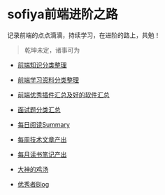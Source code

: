 # sofiya前端进阶之路

记录前端的点点滴滴，持续学习，在进阶的路上，共勉！

> 乾坤未定，诸事可为

- [前端知识分类整理](https://github.com/Sofiya-xuanxuan/blog/tree/master/1-Gather)

- [前端学习资料分类整理](https://github.com/Sofiya-xuanxuan/blog/tree/master/6-LearningMaterials)

- [前端优秀插件汇总及好的软件汇总](https://github.com/Sofiya-xuanxuan/blog/tree/master/9-ExcellentPlugins)

- [面试题分类汇总](https://github.com/Sofiya-xuanxuan/blog/tree/master/2-InterviewQuestion)

- [每日阅读Summary](https://github.com/Sofiya-xuanxuan/blog/tree/master/3-Dailyreading)

- [每周技术文章产出](https://github.com/Sofiya-xuanxuan/blog/tree/master/4-WeeklyOutputArticles)

- [每月读书笔记产出](https://github.com/Sofiya-xuanxuan/blog/tree/master/5-MonthReadNotes)

- [大神的鸡汤](https://github.com/Sofiya-xuanxuan/blog/tree/master/7-EfficientLearning)

- [优秀者Blog](https://github.com/Sofiya-xuanxuan/blog/tree/master/8-ExcellentBlog)

  
  
  ​					







​																